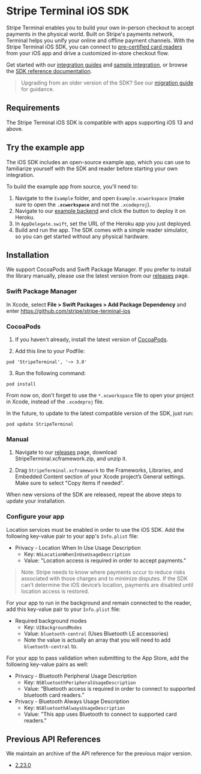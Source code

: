 # Stripe Terminal iOS SDK

Stripe Terminal enables you to build your own in-person checkout to accept payments in the physical world. Built on Stripe's payments network, Terminal helps you unify your online and offline payment channels. With the Stripe Terminal iOS SDK, you can connect to [pre-certified card readers](https://stripe.com/docs/terminal/designing-integration) from your iOS app and drive a customized in-store checkout flow.

Get started with our [integration guides](https://stripe.com/docs/terminal/sdk/ios) and [sample integration](https://stripe.com/docs/terminal/integration-builder), or browse the [SDK reference documentation](https://stripe.dev/stripe-terminal-ios/docs/index.html).

> Upgrading from an older version of the SDK? See our [migration guide](https://stripe.com/docs/terminal/sdk-migration-guide) for guidance.

## Requirements
The Stripe Terminal iOS SDK is compatible with apps supporting iOS 13 and above.

## Try the example app
The iOS SDK includes an open-source example app, which you can use to familiarize yourself with the SDK and reader before starting your own integration.

To build the example app from source, you'll need to:

1. Navigate to the `Example` folder, and open `Example.xcworkspace` (make sure to open the **`.xcworkspace`** and not the `.xcodeproj`).
2. Navigate to our [example backend](https://github.com/stripe/example-terminal-backend) and click the button to deploy it on Heroku.
3. In `AppDelegate.swift`, set the URL of the Heroku app you just deployed.
3. Build and run the app. The SDK comes with a simple reader simulator, so you can get started without any physical hardware.

## Installation
We support CocoaPods and Swift Package Manager. If you prefer to install the library manually, please use the latest version from our [releases](https://github.com/stripe/stripe-terminal-ios/releases) page.

### Swift Package Manager

In Xcode, select **File > Swift Packages > Add Package Dependency** and enter https://github.com/stripe/stripe-terminal-ios

### CocoaPods

1. If you haven't already, install the latest version of [CocoaPods](https://guides.cocoapods.org/using/getting-started.html).

2. Add this line to your Podfile:
```
pod 'StripeTerminal', '~> 3.0'
```

3. Run the following command:
```
pod install
```

From now on, don't forget to use the `*.xcworkspace` file to open your project in Xcode, instead of the `.xcodeproj` file.

In the future, to update to the latest compatible version of the SDK, just run:
```
pod update StripeTerminal
```

### Manual
1. Navigate to our [releases](https://github.com/stripe/stripe-terminal-ios/releases) page, download StripeTerminal.xcframework.zip, and unzip it.

2. Drag `StripeTerminal.xcframework` to the Frameworks, Libraries, and Embedded Content section of your Xcode project’s General settings. Make sure to select "Copy items if needed".

When new versions of the SDK are released, repeat the above steps to update your installation.

### Configure your app

Location services must be enabled in order to use the iOS SDK. Add the following key-value pair to your app's `Info.plist` file:

- Privacy - Location When In Use Usage Description
  - Key: `NSLocationWhenInUseUsageDescription`
  - Value: "Location access is required in order to accept payments."

> Note: Stripe needs to know where payments occur to reduce risks associated with those charges and to minimize disputes. If the SDK can’t determine the iOS device’s location, payments are disabled until location access is restored.

For your app to run in the background and remain connected to the reader, add this key-value pair to your `Info.plist` file:

- Required background modes
  - Key: `UIBackgroundModes`
  - Value: `bluetooth-central` (Uses Bluetooth LE accessories)
  - Note the value is actually an array that you will need to add `bluetooth-central` to.

For your app to pass validation when submitting to the App Store, add the following key-value pairs as well:

- Privacy - Bluetooth Peripheral Usage Description
  - Key: `NSBluetoothPeripheralUsageDescription`
  - Value: “Bluetooth access is required in order to connect to supported bluetooth card readers.”
- Privacy - Bluetooth Always Usage Description
  - Key: `NSBluetoothAlwaysUsageDescription`
  - Value: "This app uses Bluetooth to connect to supported card readers."

## Previous API References

We maintain an archive of the API reference for the previous major version.

- [2.23.0](https://stripe.dev/stripe-terminal-ios/2.23.0/)

